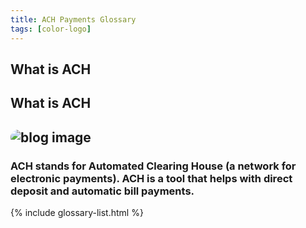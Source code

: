 ```yaml
---
title: ACH Payments Glossary
tags: [color-logo]
---
```



 <section class="breadcrumb-area">
         <div class="breadcrumb-shape"></div>
         <div class="container">
            <div class="row">
               <div class="col-lg-12">
                  <div class="breadcrumb-inn">
                     <div class="section-title wow fadeInUp" data-wow-duration="1s" data-wow-delay="0.3s" style="visibility: visible; animation-duration: 1s; animation-delay: 0.3s; animation-name: fadeInUp;">
                       <h2>What is <span>ACH</span></h2>
                     </div>
                  </div>
               </div>
            </div>
         </div>
      </section>






<section class="blog-page-area section_100">
         


<div class="container">
    
    
 <div class="section-title wow fadeInUp" data-wow-duration="1s" data-wow-delay="0.3s" style="visibility: visible; animation-duration: 1s; animation-delay: 0.3s; animation-name: fadeInUp;">
            <h2>What is <span>ACH</span></h2>
         </div>
    

<div class="row align-items-center">
               <div class="col-lg-5 lg-1">
                  <div class="about-page-left wow fadeInLeft" data-wow-duration="1s" data-wow-delay="0.5s" style="visibility: visible; animation-duration: 1s; animation-delay: 0.5s; animation-name: fadeInLeft;">
                     <h2 class="mr-5"><div class="">
                        <img src="https://i.imgur.com/oUHpYVd.png" alt="blog image" style="
    border-radius: 20px;
">
                     </div></h2>
                  </div>
               </div>
               <div class="col-lg-6">
                  <div class="about-page-text wow fadeInRight" data-wow-duration="1s" data-wow-delay="0.6s" style="visibility: visible; animation-duration: 1s; animation-delay: 0.6s; animation-name: fadeInRight;">
                     <h3>ACH stands for Automated Clearing House (a network for electronic payments). ACH is a tool that helps with direct deposit and automatic bill payments.


</h3>
                     
 </div>
 </div>
 </div>


{% include glossary-list.html %}



 </div>
  </section>